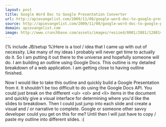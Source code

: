 ```yaml
---
layout: post
title: Google Word Doc to Google Presentation Converter
url: http://apievangelist.com/2009/11/08/google-word-doc-to-google-presentation-converter/
source: http://apievangelist.com/2009/11/08/google-word-doc-to-google-presentation-converter/
domain: apievangelist.com
image: http://www.crunchbase.com/assets/images/resized/0001/2881/12881v6-max-450x450.png
---
```

{% include JB/setup %}Here is a tool / idea that I came up with out of necessity. Like many of my ideas I probably will never get time to actually do it. So I am putting it out there to the universe and hopefully someone will do.
I am building an outline using Google Docs. This outline is my detailed breakdown of a web application. I am getting close to having outline finished.






Now I would like to take this outline and quickly build a Google Presentation from it.
It shouldn't be too difficult to do using the Google Docs API. You could just break on the different &lt;ul&gt; &lt;ol&gt; and &lt;li&gt; items in the document and quickly give a visual interface for determining where you'd like the slides to breakdown.
Then I could just jump into each slide and create a visual and / or narrative to complete.
Google or someone other savvy developer could you get on this for me? Until then I will just have to copy / paste my outline into different slides. :(
